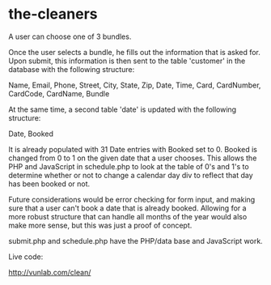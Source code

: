 the-cleaners
============


A user can choose one of 3 bundles.

Once the user selects a bundle, he fills out the information that is asked for. Upon submit, this information is then sent to the table 'customer' in the database with the following structure:

Name, Email, Phone, Street, City, State, Zip, Date, Time, Card, CardNumber, CardCode, CardName, Bundle

At the same time, a second table 'date' is updated with the following structure:

Date, Booked

It is already populated with 31 Date entries with Booked set to 0. Booked is changed from 0 to 1 on the given date that a user chooses. This allows the PHP and JavaScript in schedule.php to look at the table of 0's and 1's to determine whether or not to change a calendar day div to reflect that day has been booked or not.

Future considerations would be error checking for form input, and making sure that a user can't book a date that is already booked. Allowing for a more robust structure that can handle all months of the year would also make more sense, but this was just a proof of concept.

submit.php and schedule.php have the PHP/data base and JavaScript work.

Live code:

http://vunlab.com/clean/
